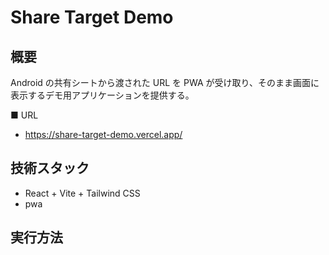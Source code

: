 # Share Target Demo

## 概要

Android の共有シートから渡された URL を PWA が受け取り、そのまま画面に表示するデモ用アプリケーションを提供する。

■ URL

- https://share-target-demo.vercel.app/

## 技術スタック

- React + Vite + Tailwind CSS
- pwa

## 実行方法
